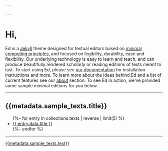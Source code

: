 ```yaml
---

---
```


# Hi,

  Ed is a <a href="https://jekyllrb.com/" target="_blank">Jekyll</a> theme designed for textual editors based on <a href="http://go-dh.github.io/mincomp/">minimal computing principles</a>, and   focused on legibility, durability, ease and flexibility. Our underlying technology is easy to learn and teach, and can produce beautifully rendered scholarly or reading editions of texts meant to last. To start using Ed, please see <a href="/ed/documentation/">our documentation</a> for installation instructions and more. To learn more about the ideas behind Ed and a list of current features see our <a href="/ed/about/">about</a> section. To
see Ed in action, we've provided some sample minimal editions for you below.

<hr/>
<h2>{{metadata.sample_texts.title}}</h2>
<div class="toc">
<ul class="texts">
{%- for entry in collections.texts | reverse | limit(5) %}
<li class="text-title"><a href="{{ entry.url }}">{{ entry.data.title }}</a></li>
{%- endfor %}
</ul>
<hr/>
<p class="port ms-3"><a href="{{metadata.url}}/texts">{{metadata.sample_texts.text}}</a></p>
</div>

